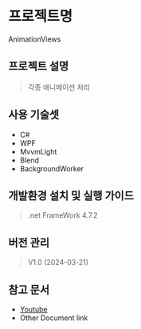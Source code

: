 # 프로젝트명 
AnimationViews
## 프로젝트 설명
> 각종 애니메이션 처리
## 사용 기술셋
  * C#
  * WPF
  * MvvmLight
  * Blend
  * BackgroundWorker

## 개발환경 설치 및 실행 가이드
> .net FrameWork 4.7.2

## 버전 관리
> V1.0 (2024-03-21)

## 참고 문서
* [Youtube](https://www.youtube.com/watch?v=jussMOICCwY)
* Other Document link

